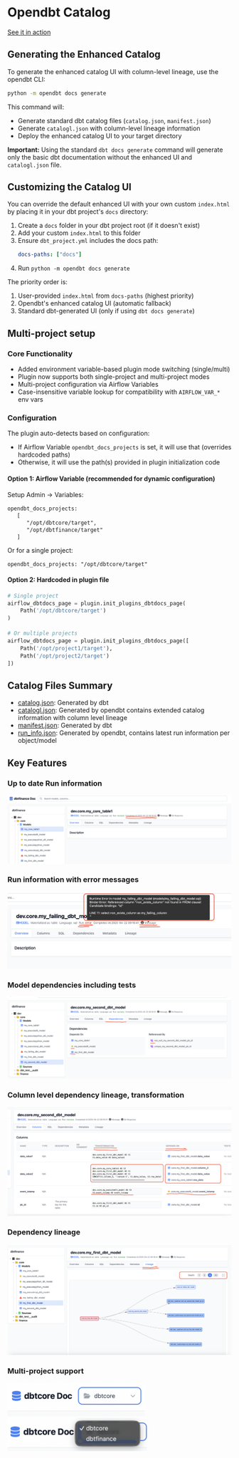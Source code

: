 # Opendbt Catalog

[See it in action](https://memiiso.github.io/opendbt/opendbtdocs/)

## Generating the Enhanced Catalog

To generate the enhanced catalog UI with column-level lineage, use the opendbt CLI:

```bash
python -m opendbt docs generate
```

This command will:
- Generate standard dbt catalog files (`catalog.json`, `manifest.json`)
- Generate `catalogl.json` with column-level lineage information
- Deploy the enhanced catalog UI to your target directory

**Important:** Using the standard `dbt docs generate` command will generate only the basic dbt documentation without the enhanced UI and `catalogl.json` file.

## Customizing the Catalog UI

You can override the default enhanced UI with your own custom `index.html` by placing it in your dbt project's `docs` directory:

1. Create a `docs` folder in your dbt project root (if it doesn't exist)
2. Add your custom `index.html` to this folder
3. Ensure `dbt_project.yml` includes the docs path:
   ```yaml
   docs-paths: ["docs"]
   ```
4. Run `python -m opendbt docs generate`

The priority order is:
1. User-provided `index.html` from `docs-paths` (highest priority)
2. Opendbt's enhanced catalog UI (automatic fallback)
3. Standard dbt-generated UI (only if using `dbt docs generate`)

## Multi-project setup

### Core Functionality
   - Added environment variable-based plugin mode switching (single/multi)
   - Plugin now supports both single-project and multi-project modes
   - Multi-project configuration via Airflow Variables
   - Case-insensitive variable lookup for compatibility with `AIRFLOW_VAR_*` env vars

### Configuration

The plugin auto-detects based on configuration:
- If Airflow Variable `opendbt_docs_projects` is set, it will use that (overrides hardcoded paths)
- Otherwise, it will use the path(s) provided in plugin initialization code

#### Option 1: Airflow Variable (recommended for dynamic configuration)

Setup Admin → Variables:
   ```
   opendbt_docs_projects:
      [
         "/opt/dbtcore/target",
         "/opt/dbtfinance/target"
      ]
   ```

Or for a single project:
   ```
   opendbt_docs_projects: "/opt/dbtcore/target"
   ```

#### Option 2: Hardcoded in plugin file

   ```python
   # Single project
   airflow_dbtdocs_page = plugin.init_plugins_dbtdocs_page(
       Path('/opt/dbtcore/target')
   )

   # Or multiple projects
   airflow_dbtdocs_page = plugin.init_plugins_dbtdocs_page([
       Path('/opt/project1/target'),
       Path('/opt/project2/target')
   ])
   ```

## Catalog Files Summary

- [catalog.json](catalog.json): Generated by dbt
- [catalogl.json](catalogl.json): Generated by opendbt contains extended catalog information with column level lineage
- [manifest.json](manifest.json): Generated by dbt
- [run_info.json](run_info.json): Generated by opendbt, contains latest run information per object/model

## Key Features

### Up to date Run information

![docs-run-info.png](assets/docs-run-info.png)

### Run information with error messages

![docs-run-info-error.png](assets/docs-run-info-error.png)

### Model dependencies including tests

![docs-dependencies.png](assets/docs-dependencies.png)

### Column level dependency lineage, transformation

![docs-columns-transformation.png](assets/docs-columns-transformation.png)

### Dependency lineage

![docs-lineage.png](assets/docs-lineage.png)

### Multi-project support

<img src="assets/docs-ui-multiproject.png" height="75">
<img src="assets/docs-ui-multiproject-dropdown.png" height="75">
